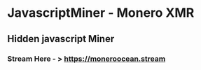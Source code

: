 # JavascriptMiner - Monero XMR
## Hidden javascript Miner
### Stream Here - > https://moneroocean.stream
